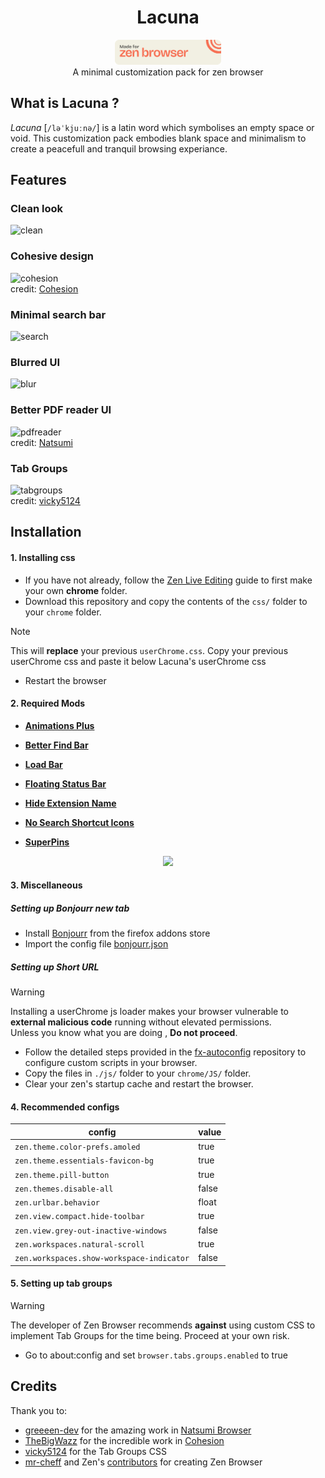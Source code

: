 <h1 align="center">
  Lacuna
</h1>

<p align="center">
  <a href="https://zen-browser.app"><img height="40" src="https://github.com/heyitszenithyt/zen-browser-badges/blob/fb14dcd72694b7176d141c774629df76af87514e/light/zen-badge-light.png"></a>
  <br>
  A minimal customization pack for zen browser
</p>

## What is Lacuna ?
_Lacuna_ [`/ləˈkjuːnə/`] is a latin word which symbolises an empty space or void. This customization pack embodies blank space and minimalism to create a peacefull and tranquil browsing experiance.

## Features

### Clean look
![clean](https://github.com/user-attachments/assets/7f931baf-8181-4a33-93bc-9c8fbedb0029)

### Cohesive design
![cohesion](https://github.com/user-attachments/assets/d802d3fd-0705-459f-a463-0a57d00f613c)
<br>credit: [Cohesion](https://github.com/TheBigWazz/ZenThemes/tree/main/Cohesion)

### Minimal search bar
![search](https://github.com/user-attachments/assets/908f5b9f-1a62-421a-a667-ba7e29fd75a3)

### Blurred UI
![blur](https://github.com/user-attachments/assets/c1273834-c075-415c-b498-aad5baefe7f7)

### Better PDF reader UI
![pdfreader](https://github.com/user-attachments/assets/bdb20a89-b21f-4a2e-b42f-28bd5dec1c1c)
<br>credit: [Natsumi](https://github.com/greeeen-dev/natsumi-browser)


### Tab Groups
![tabgroups](https://github.com/user-attachments/assets/aa7cf02c-c406-48dd-967a-08fa78194d6f)
<br>credit: [vicky5124](https://github.com/vicky5124)

## Installation
#### 1. Installing css
- If you have not already, follow the [Zen Live Editing](https://docs.zen-browser.app/guides/live-editing) guide to first make your own **chrome** folder.
- Download this repository and copy the contents of the `css/` folder to your `chrome` folder.

> [!Note]
> This will **replace** your previous `userChrome.css`.
> Copy your previous userChrome css and paste it below Lacuna's userChrome css

- Restart the browser

#### 2. Required Mods
<b>
  
- [Animations Plus](https://zen-browser.app/mods/f4866f39-cfd6-4498-ab92-54213b8279dc)

- [Better Find Bar](https://zen-browser.app/mods/a6335949-4465-4b71-926c-4a52d34bc9c0)
  
- [Load Bar](https://zen-browser.app/mods/ae7868dc-1fa1-469e-8b89-a5edf7ab1f24)
  
- [Floating Status Bar](https://zen-browser.app/mods/906c6915-5677-48ff-9bfc-096a02a72379)

- [Hide Extension Name](https://zen-browser.app/mods/cb15abdb-0514-4e09-8ce5-722cf1f4a20f)

- [No Search Shortcut Icons](https://zen-browser.app/mods/d7076c31-f6c1-4f28-b2e8-15b95f5a3d6f)

- [SuperPins](https://zen-browser.app/mods/ad97bb70-0066-4e42-9b5f-173a5e42c6fc)
<p align="center">
<img src="https://github.com/user-attachments/assets/468238ab-3aa6-4dc6-84d5-1bffcdf466d9">
</p>
</b>

#### 3. Miscellaneous
##### **Setting up Bonjourr new tab**
  - Install [Bonjourr](https://addons.mozilla.org/en-US/firefox/addon/bonjourr-startpage/) from the firefox addons store
  - Import the config file [bonjourr.json](./misc/bonjourr.json)

##### **Setting up Short URL**

  > [!Warning]
  > Installing a userChrome js loader makes your browser vulnerable to **external malicious code** running without elevated permissions. <br>
  > Unless you know what you are doing , **Do not proceed**.
    
  - Follow the detailed steps provided in the [fx-autoconfig](https://github.com/MrOtherGuy/fx-autoconfig) repository to configure custom scripts in your browser.
  - Copy the files in `./js/` folder to your `chrome/JS/` folder.
  - Clear your zen's startup cache and restart the browser.

#### 4. Recommended configs
| config                                    | value |
|-------------------------------------------|-------|
| `zen.theme.color-prefs.amoled`            | true  |
| `zen.theme.essentials-favicon-bg`         | true  |
| `zen.theme.pill-button`                   | true  |
| `zen.themes.disable-all`                  | false |
| `zen.urlbar.behavior`                     | float |
| `zen.view.compact.hide-toolbar`           | true  |
| `zen.view.grey-out-inactive-windows`      | false |
| `zen.workspaces.natural-scroll`           | true  |
| `zen.workspaces.show-workspace-indicator` | false |

#### 5. Setting up tab groups
> [!WARNING]
> The developer of Zen Browser recommends **against** using custom CSS to implement Tab Groups for the time being. Proceed at your own risk.

- Go to about:config and set `browser.tabs.groups.enabled` to true

## Credits
Thank you to:
- [greeeen-dev](https://github.com/greeeen-dev) for the amazing work in [Natsumi Browser](https://github.com/greeeen-dev/natsumi-browser)
- [TheBigWazz](https://github.com/TheBigWazz) for the incredible work in [Cohesion](https://github.com/TheBigWazz/ZenThemes/tree/main/Cohesion)
- [vicky5124](https://github.com/vicky5124) for the Tab Groups CSS
- [mr-cheff](https://github.com/mr-cheff) and Zen's [contributors](https://github.com/zen-browser/desktop/graphs/contributors) for creating Zen Browser
